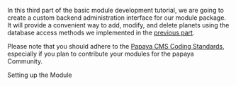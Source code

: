 In this third part of the basic module development tutorial, we are going to create a custom backend administration interface for our module package. It will provide a convenient way to add, modify, and delete planets using the database access methods we implemented in the [previous part](/Module_Development_2:_Adding_Database_Support.md).

Please note that you should adhere to the [Papaya CMS Coding Standards](Papaya_CMS_Coding_Standards.md), especially if you plan to contribute your modules for the papaya Community.

Setting up the Module
